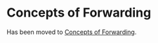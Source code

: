 # Concepts of Forwarding  

Has been moved to [Concepts of Forwarding](../../ElementsApplicationPattern/Functions/ConceptsOfForwarding/ConceptsOfForwarding.md).
